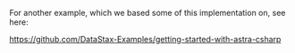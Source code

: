 For another example, which we based some of this implementation on, see here: 

https://github.com/DataStax-Examples/getting-started-with-astra-csharp